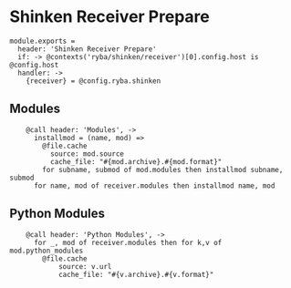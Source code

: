 
# Shinken Receiver Prepare

    module.exports =
      header: 'Shinken Receiver Prepare'
      if: -> @contexts('ryba/shinken/receiver')[0].config.host is @config.host
      handler: ->
        {receiver} = @config.ryba.shinken

## Modules

        @call header: 'Modules', ->
          installmod = (name, mod) =>
            @file.cache
              source: mod.source
              cache_file: "#{mod.archive}.#{mod.format}"
            for subname, submod of mod.modules then installmod subname, submod
          for name, mod of receiver.modules then installmod name, mod

## Python Modules

        @call header: 'Python Modules', ->
          for _, mod of receiver.modules then for k,v of mod.python_modules 
            @file.cache
                source: v.url
                cache_file: "#{v.archive}.#{v.format}"
